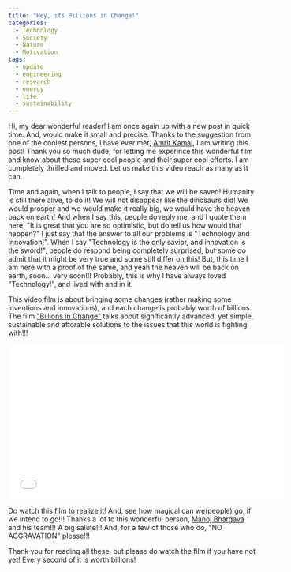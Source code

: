 ```yaml
---
title: "Hey, its Billions in Change!"
categories: 
  - Technology
  - Society
  - Nature
  - Motivation
tags:
  - update
  - engineering
  - research
  - energy
  - life
  - sustainability
---
```


Hi, my dear wonderful reader! I am once again up with a new post in quick time. And, would make it small and precise. Thanks to the suggestion from one of the coolest persons, I have ever met, <a href="http://www.facebook.com/amrit.lenka">Amrit Kamal</a>, I am writing this post! Thank you so much dude, for letting me experince this wonderful film and know about these super cool people and their super cool efforts. I am completely thrilled and moved. Let us make this video reach as many as it can.

Time and again, when I talk to people, I say that we will be saved! Humanity is still there alive, to do it! We will not disappear like the dinosaurs did! We would prosper and we would make it really big, we would have the heaven back on earth! And when I say this, people do reply me, and I quote them here. "It is great that you are so optimistic, but do tell us how would that happen?" I just say that the answer to all our problems is "Technology and Innovation!". When I say "Technology is the only savior, and innovation is the sword!", people do respond being completely surprised, but some do admit that it might be very true and some still differ on this! But, this time I am here with a proof of the same, and yeah the heaven will be back on earth, soon... very soon!!! Probably, this is why I have always loved "Technology!", and lived with and in it.

This video film is about bringing some changes (rather making some inventions and innovations), and each change is probably worth of billions. The film <a href="http://billionsinchange.in">"Billions in Change"</a> talks about significantly advanced, yet simple, sustainable and afforable solutions to the issues that this world is fighting with!!!

<iframe width="560" height="315" src="//www.youtube.com/embed/YY7f1t9y9a0"  frameborder="0"> </iframe>

Do watch this film to realize it! And, see how magical can we(people) go, if we intend to go!!! Thanks a lot to this wonderful person, <a href="http://en.wikipedia.org/wiki/Manoj_Bhargava">Manoj Bhargava</a> and his team!!! A big salute!!! And, for a few of those who do, "NO AGGRAVATION" please!!!

Thank you for reading all these, but please do watch the film if you have not yet! Every second of it is worth billions!